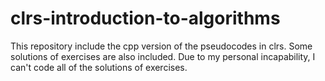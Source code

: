 # clrs-introduction-to-algorithms

This repository include the cpp version of the pseudocodes in clrs. Some solutions of exercises are also included.
Due to my personal incapability, I can't code all of the solutions of exercises.
